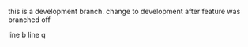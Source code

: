 this is a development branch. 
change to development after feature was branched off


line b
line q
